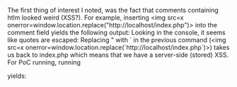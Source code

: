 The first thing of interest I noted, was the fact that comments containing htlm looked weird (XSS?). For example, inserting <img src=x onerror=window.location.replace("http://localhost/index.php")> into the comment field yields the following output:
<screenshot>
Looking in the console, it seems like quotes are escaped:
<screenshot>
Replacing " with \` in the previous command (<img src=x onerror=window.location.replace(\`http://localhost/index.php`)>) takes us back to index.php which means that we have a server-side (stored) XSS. For PoC running, running 
<script>alert(document.domain)</script>
yields:

